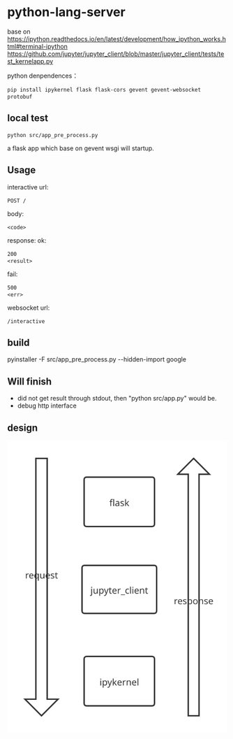 # python-lang-server

base on 
https://ipython.readthedocs.io/en/latest/development/how_ipython_works.html#terminal-ipython
https://github.com/jupyter/jupyter_client/blob/master/jupyter_client/tests/test_kernelapp.py

python denpendences：
```
pip install ipykernel flask flask-cors gevent gevent-websocket protobuf
```
## local test
```
python src/app_pre_process.py
```
a flask app which base on gevent wsgi will startup.

## Usage
interactive url:
```
POST /
```
body:
```
<code>
```
response:
ok:
```
200
<result>
```
fail:
```
500
<err>
```
websocket url:
```
/interactive
```

## build
pyinstaller -F src/app_pre_process.py --hidden-import google

## Will finish
* did not get result through stdout, then "python src/app.py" would be.
* debug http interface

## design
![svg](/DESIGN.svg)
